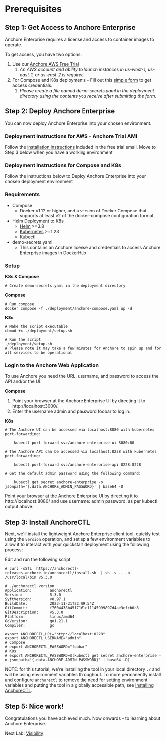 # Prerequisites

## Step 1: Get Access to Anchore Enterprise

Anchore Enterprise requires a license and access to container images to operate.

To get access, you have two options:
1. Use our [Anchore AWS Free Trial](https://get.anchore.com/free-trial/) 
   1. _An AWS account and ability to launch instances in us-west-1, us-east-1, or us-east-2 is required._
2. For Compose and K8s deployments - Fill out this [simple form](https://forms.gle/NMhpVU19SuXRnLhC9) to get access credentials.
   1. _Please create a file named demo-secrets.yaml in the deployment directory using the contents you receive after submitting the form._

## Step 2: Deploy Anchore Enterprise

You can now deploy Anchore Enterprise into your chosen environment.

### Deployment Instructions for AWS - Anchore Trial AMI
Follow the [installation instructions](https://sites.google.com/anchore.com/anchore-enterprise-trial) included in the free trial email.
Move to Step 3 below when you have a working environment

### Deployment Instructions for Compose and K8s
Follow the instructions below to Deploy Anchore Enterprise into your chosen deployment environment

### Requirements
- Compose
  - Docker v1.12 or higher, and a version of Docker Compose that supports at least v2 of the docker-compose configuration format.
- Helm Deployment to K8s
  - [Helm](https://helm.sh/) >=3.8
  - [Kubernetes](https://kubernetes.io/) >=1.23
  - Kubectl 
- demo-secrets.yaml
  -  This contains an Anchore license and credentials to access Anchore Enterprise images in DockerHub

### Setup

**K8s & Compose**
```
# Create demo-secrets.yaml in the deployment directory
```

**Compose**
```
# Run compose
docker compose -f ./deployment/anchore-compose.yaml up -d
```
**K8s**
```
# Make the script executable
chmod +x ./deployment/setup.sh

# Run the script
./deployment/setup.sh
# Please note it may take a few minutes for Anchore to spin up and for all services to be operational
```

### Login to the Anchore Web Application

To use Anchore you need the URL, username, and password to access the API and/or the UI.

**Compose**
1. Point your browser at the Anchore Enterprise UI by directing it to http://localhost:3000/.
2. Enter the username admin and password foobar to log in.

**K8s**
```
# The Anchore UI can be accessed via localhost:8080 with kubernetes port-forwarding:

    kubectl port-forward svc/anchore-enterprise-ui 8080:80

# The Anchore API can be accessed via localhost:8228 with kubernetes port-forwarding:

    kubectl port-forward svc/anchore-enterprise-api 8228:8228

# Get the default admin password using the following command:

    kubectl get secret anchore-enterprise -o jsonpath='{.data.ANCHORE_ADMIN_PASSWORD}' | base64 -D
```
Point your browser at the Anchore Enterprise UI by directing it to http://localhost:8080/ and use username: admin password: as per kubectl output above.

## Step 3: Install AnchoreCTL

Next, we'll install the lightweight Anchore Enterprise client tool, quickly test using the `version` operation, and set up a few environment variables to allow it to interact with your quickstart deployment using the following process:

Edit and run the following script
```shell script
# curl -sSfL  https://anchorectl-releases.anchore.io/anchorectl/install.sh  | sh -s -- -b /usr/local/bin v5.3.0

# ./anchorectl version
Application:        anchorectl
Version:            5.3.0
SyftVersion:        v0.97.1
BuildDate:          2023-11-21T22:09:54Z
GitCommit:          f7604438b45f7161c11145999897d4ae3efcb0c8
GitDescription:     v5.3.0
Platform:           linux/amd64
GoVersion:          go1.21.1
Compiler:           gc

export ANCHORECTL_URL="http://localhost:8228"
export ANCHORECTL_USERNAME="admin"
# Compose
# export ANCHORECTL_PASSWORD="foobar" 
# K8s
# export ANCHORECTL_PASSWORD=$(kubectl get secret anchore-enterprise -o jsonpath='{.data.ANCHORE_ADMIN_PASSWORD}' | base64 -D)

```
NOTE: for this tutorial, we're installing the tool in your local directory `./` and will be using environment variables throughout.  To more permanently install and configure `anchorectl` to remove the need for setting environment variables and putting the tool in a globally accessible path, see [Installing AnchoreCTL](https://docs.anchore.com/current/docs/deployment/anchorectl/}).

## Step 5: Nice work!

Congratulations you have achieved much. Now onwards - to learning about Anchore Enterprise.

Next Lab: [Visibility](02-visibility.md)